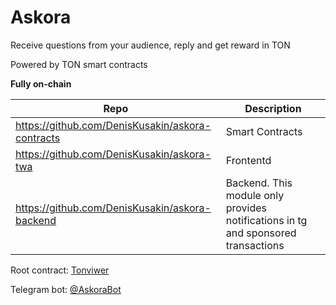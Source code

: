 # Askora

Receive questions from your audience, reply and get reward in TON

Powered by TON smart contracts

**Fully on-chain**

|Repo|Description|
|----|-----------|
|https://github.com/DenisKusakin/askora-contracts|Smart Contracts|
|https://github.com/DenisKusakin/askora-twa|Frontentd|
|https://github.com/DenisKusakin/askora-backend|Backend. This module only provides notifications in tg and sponsored transactions|

Root contract: [Tonviwer](https://tonviewer.com/EQCJgNytND4K9ydIx3_kn0kBCi3BWWCyMZoIBsYvT8c5JngA)

Telegram bot: [@AskoraBot](https://t.me/AskoraBot)
